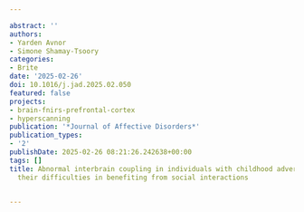 ---
abstract: ''
authors:
- Yarden Avnor
- Simone Shamay-Tsoory
categories:
- Brite
date: '2025-02-26'
doi: 10.1016/j.jad.2025.02.050
featured: false
projects:
- brain-fnirs-prefrontal-cortex
- hyperscanning
publication: '*Journal of Affective Disorders*'
publication_types:
- '2'
publishDate: 2025-02-26 08:21:26.242638+00:00
tags: []
title: Abnormal interbrain coupling in individuals with childhood adversity may underlie
  their difficulties in benefiting from social interactions

---
